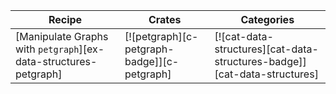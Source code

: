 | Recipe | Crates | Categories |
|--------|--------|------------|
| [Manipulate Graphs with `petgraph`][ex-data-structures-petgraph] | [![petgraph][c-petgraph-badge]][c-petgraph] | [![cat-data-structures][cat-data-structures-badge]][cat-data-structures] |

